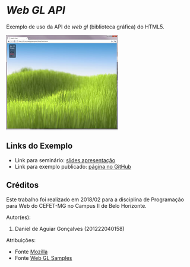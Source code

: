 # _Web GL API_

Exemplo de uso da API de _web gl_ (biblioteca gráfica) do HTML5.

![](field/images/field.jpg)


## Links do Exemplo

- Link para seminário: [slides apresentação][slides]
- Link para exemplo publicado: [página no GitHub][vivo]

## Créditos

Este trabalho foi realizado em 2018/02 para a disciplina de Programação para Web do CEFET-MG no Campus II de Belo Horizonte.

Autor(es):

1. Daniel de Aguiar Gonçalves (201222040158)

Atribuições:

- Fonte [Mozilla][mozilla-author]
- Fonte [Web GL Samples][samples-author]

[slides]: https://slides.com/danielgoncalves-3/html5-web-gl/live#/
[vivo]: https://github.com/dangon1/cefet-web-weblot/tree/2018/02/apis/web-gl
[mozilla-author]: https://developer.mozilla.org/en-US/docs/Web/API/WebGL_API/Tutorial/Getting_started_with_WebGL
[samples-author]: http://webglsamples.org/

